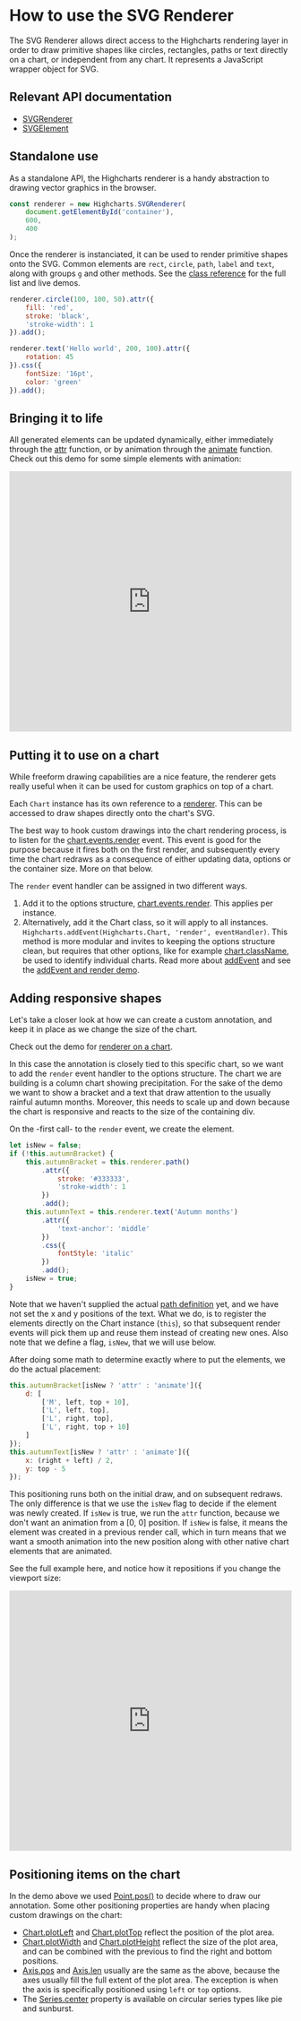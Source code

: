 How to use the SVG Renderer
===

The SVG Renderer allows direct access to the Highcharts rendering layer in order
to draw primitive shapes like circles, rectangles, paths or text directly on a
chart, or independent from any chart. It represents a JavaScript wrapper object
for SVG.

Relevant API documentation
--------------------------
* [SVGRenderer](https://api.highcharts.com/class-reference/Highcharts.SVGRenderer)
* [SVGElement](https://api.highcharts.com/class-reference/Highcharts.SVGElement)

Standalone use
--------------
As a standalone API, the Highcharts renderer is a handy abstraction to drawing
vector graphics in the browser.

```js
const renderer = new Highcharts.SVGRenderer(
    document.getElementById('container'),
    600,
    400
);
```

Once the renderer is instanciated, it can be used to render primitive shapes
onto the SVG. Common elements are `rect`, `circle`, `path`, `label` and `text`,
along with groups `g` and other methods. See the [class
reference](https://api.highcharts.com/class-reference/Highcharts.SVGRenderer)
for the full list and live demos.

```js
renderer.circle(100, 100, 50).attr({
    fill: 'red',
    stroke: 'black',
    'stroke-width': 1
}).add();

renderer.text('Hello world', 200, 100).attr({
    rotation: 45
}).css({
    fontSize: '16pt',
    color: 'green'
}).add();
```

Bringing it to life
-------------------
All generated elements can be updated dynamically, either immediately through
the [attr](https://api.highcharts.com/class-reference/Highcharts.SVGElement.html#attr)
function, or by animation through the [animate](https://api.highcharts.com/class-reference/Highcharts.SVGElement.html#animate) function. Check out this demo for some
simple elements with animation:

<iframe style="width: 100%; height: 465px; border: none;" src="https://www.highcharts.com/samples/embed/highcharts/members/renderer-basic" allow="fullscreen"></iframe>

Putting it to use on a chart
----------------------------
While freeform drawing capabilities are a nice feature, the renderer gets really
useful when it can be used for custom graphics on top of a chart.

Each `Chart` instance has its own reference to a [renderer](https://api.highcharts.com/class-reference/Highcharts.Chart#renderer). This can be accessed to draw
shapes directly onto the chart's SVG.

The best way to hook custom drawings into the chart rendering process, is to
listen for the
[chart.events.render](https://api.highcharts.com/highcharts/chart.events.render) event.
This event is good for the purpose because it fires both on the first render,
and subsequently every time the chart redraws as a consequence of either
updating data, options or the container size. More on that below.

The `render` event handler can be assigned in two different ways.
1. Add it to the options structure, [chart.events.render](https://api.highcharts.com/highcharts/chart.events.render). This applies per instance.
2. Alternatively, add it the Chart class, so it will apply to all instances.
`Highcharts.addEvent(Highcharts.Chart, 'render', eventHandler)`. This method is
more modular and invites to keeping the options structure clean, but requires that
other options, like for example [chart.className](https://api.highcharts.com/highcharts/chart.className), be used to identify individual charts. Read more about
[addEvent](https://api.highcharts.com/class-reference/Highcharts#.addEvent%3CT%3E)
and see the [addEvent and render demo](https://highcharts.com/samples/highcharts/members/addevent/).

Adding responsive shapes
------------------------------
Let's take a closer look at how we can create a custom annotation, and keep it
in place as we change the size of the chart.

Check out the demo for [renderer on a chart](https://highcharts.com/samples/highcharts/members/renderer-on-chart/).

In this case the annotation is closely tied to this specific chart, so we want
to add the `render` event handler to the options structure. The chart we are
building is a column chart showing precipitation. For the sake of the demo
we want to show a bracket and a text that draw attention to the usually rainful
autumn months. Moreover, this needs to scale up and down because the chart is
responsive and reacts to the size of the containing div.

On the -first call- to the `render` event, we create the element.

```js
let isNew = false;
if (!this.autumnBracket) {
    this.autumnBracket = this.renderer.path()
        .attr({
            stroke: '#333333',
            'stroke-width': 1
        })
        .add();
    this.autumnText = this.renderer.text('Autumn months')
        .attr({
            'text-anchor': 'middle'
        })
        .css({
            fontStyle: 'italic'
        })
        .add();
    isNew = true;
}
```

Note that we haven't supplied the actual [path definition](https://api.highcharts.com/class-reference/Highcharts.SVGAttributes#d) yet, and we have not
set the x and y positions of the text. What we do, is to register the elements
directly on the Chart instance (`this`), so that subsequent render events will
pick them up and reuse them instead of creating new ones. Also note that we
define a flag, `isNew`, that we will use below.

After doing some math to determine exactly where to put the elements, we do the
actual placement:

```js
this.autumnBracket[isNew ? 'attr' : 'animate']({
    d: [
        ['M', left, top + 10],
        ['L', left, top],
        ['L', right, top],
        ['L', right, top + 10]
    ]
});
this.autumnText[isNew ? 'attr' : 'animate']({
    x: (right + left) / 2,
    y: top - 5
});
```

This positioning runs both on the initial draw, and on subsequent redraws. The
only difference is that we use the `isNew` flag to decide if the element was
newly created. If `isNew` is true, we run the `attr` function, because we don't
want an animation from a [0, 0] position. If `isNew` is false, it means the
element was created in a previous render call, which in turn means that we want
a smooth animation into the new position along with other native chart elements
that are animated.

See the full example here, and notice how it repositions if you change the
viewport size:

<iframe style="width: 100%; height: 465px; border: none;" src="https://www.highcharts.com/samples/embed/highcharts/members/renderer-on-chart" allow="fullscreen"></iframe>

Positioning items on the chart
------------------------------
In the demo above we used
[Point.pos()](https://api.highcharts.com/class-reference/Highcharts.Point#pos)
to decide where to draw our annotation. Some other positioning properties are
handy when placing custom drawings on the chart:

* [Chart.plotLeft](https://api.highcharts.com/class-reference/Highcharts.Chart#plotLeft)
and
[Chart.plotTop](https://api.highcharts.com/class-reference/Highcharts.Chart#plotLeft)
reflect the position of the plot area.
* [Chart.plotWidth](https://api.highcharts.com/class-reference/Highcharts.Chart#plotWidth)
and
[Chart.plotHeight](https://api.highcharts.com/class-reference/Highcharts.Chart#plotHeight)
reflect the size of the plot area, and can be combined with the previous to find
the right and bottom positions.
* [Axis.pos](https://api.highcharts.com/class-reference/Highcharts.Axis#pos) and
[Axis.len](https://api.highcharts.com/class-reference/Highcharts.Axis#len)
usually are the same as the above, because the axes usually fill the full extent
of the plot area. The exception is when the axis is specifically positioned
using `left` or `top` options.
* The [Series.center](https://api.highcharts.com/class-reference/Highcharts.Series#center)
property is available on circular series types like pie and sunburst.
